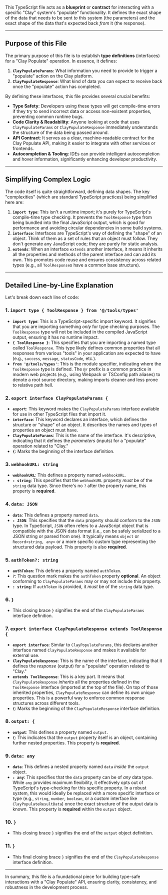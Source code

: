 This TypeScript file acts as a **blueprint** or **contract** for interacting with a specific "Clay" system's "populate" functionality. It defines the exact shape of the data that needs to be sent *to* this system (the parameters) and the exact shape of the data that's expected back *from* it (the response).

---

## Purpose of this File

The primary purpose of this file is to establish **type definitions** (interfaces) for a "Clay Populate" operation. In essence, it defines:

1.  **`ClayPopulateParams`**: What information you need to provide to trigger a "populate" action on the Clay platform.
2.  **`ClayPopulateResponse`**: What kind of data you can expect to receive back once the "populate" action has completed.

By defining these interfaces, this file provides several crucial benefits:

*   **Type Safety**: Developers using these types will get compile-time errors if they try to send incorrect data or access non-existent properties, preventing common runtime bugs.
*   **Code Clarity & Readability**: Anyone looking at code that uses `ClayPopulateParams` or `ClayPopulateResponse` immediately understands the structure of the data being passed around.
*   **API Contract**: It serves as a clear, machine-readable contract for the Clay Populate API, making it easier to integrate with other services or frontends.
*   **Autocompletion & Tooling**: IDEs can provide intelligent autocompletion and hover information, significantly enhancing developer productivity.

---

## Simplifying Complex Logic

The code itself is quite straightforward, defining data shapes. The key "complexities" (which are standard TypeScript practices) being simplified here are:

1.  **`import type`**: This isn't a runtime import; it's purely for TypeScript's compile-time type checking. It prevents the `ToolResponse` type from being bundled into the final JavaScript output, which is good for performance and avoiding circular dependencies in some build systems.
2.  **`interface`**: Interfaces are TypeScript's way of defining the "shape" of an object. Think of them as a set of rules that an object must follow. They don't generate any JavaScript code; they are purely for static analysis.
3.  **`extends`**: When an interface `extends` another interface, it means it inherits all the properties and methods of the parent interface and can add its own. This promotes code reuse and ensures consistency across related types (e.g., all `ToolResponse`s have a common base structure).

---

## Detailed Line-by-Line Explanation

Let's break down each line of code:

### 1. `import type { ToolResponse } from '@/tools/types'`

*   **`import type`**: This is a TypeScript-specific import keyword. It signifies that you are importing something *only* for type checking purposes. The `ToolResponse` type will not be included in the compiled JavaScript output, ensuring it has no runtime impact.
*   **`{ ToolResponse }`**: This specifies that you are importing a named type called `ToolResponse`. This type likely defines common properties that all responses from various "tools" in your application are expected to have (e.g., `success`, `message`, `statusCode`, etc.).
*   **`from '@/tools/types'`**: This is the module specifier, indicating where the `ToolResponse` type is defined. The `@/` prefix is a common practice in modern web projects (e.g., using Webpack or TSConfig path aliases) to denote a root source directory, making imports cleaner and less prone to relative path hell.

### 2. `export interface ClayPopulateParams {`

*   **`export`**: This keyword makes the `ClayPopulateParams` interface available for use in other TypeScript files that import it.
*   **`interface`**: This keyword declares an interface, which defines the structure or "shape" of an object. It describes the names and types of properties an object must have.
*   **`ClayPopulateParams`**: This is the name of the interface. It's descriptive, indicating that it defines the *parameters* (inputs) for a "populate" operation related to "Clay."
*   **`{`**: Marks the beginning of the interface definition.

### 3. `webhookURL: string`

*   **`webhookURL`**: This defines a property named `webhookURL`.
*   **`: string`**: This specifies that the `webhookURL` property *must* be of the `string` data type. Since there's no `?` after the property name, this property is **required**.

### 4. `data: JSON`

*   **`data`**: This defines a property named `data`.
*   **`: JSON`**: This specifies that the `data` property should conform to the `JSON` type. In TypeScript, `JSON` often refers to a JavaScript object that is compatible with the JSON data format (i.e., can be safely serialized to a JSON string or parsed from one). It typically means `object` or `Record<string, any>` or a more specific custom type representing the structured data payload. This property is also **required**.

### 5. `authToken?: string`

*   **`authToken`**: This defines a property named `authToken`.
*   **`?`**: This question mark makes the `authToken` property **optional**. An object conforming to `ClayPopulateParams` may or may not include this property.
*   **`: string`**: If `authToken` is provided, it *must* be of the `string` data type.

### 6. `}`

*   This closing brace `}` signifies the end of the `ClayPopulateParams` interface definition.

### 7. `export interface ClayPopulateResponse extends ToolResponse {`

*   **`export interface`**: Similar to `ClayPopulateParams`, this declares another interface named `ClayPopulateResponse` and makes it available for external use.
*   **`ClayPopulateResponse`**: This is the name of the interface, indicating that it defines the *response* (output) for a "populate" operation related to "Clay."
*   **`extends ToolResponse`**: This is a key part. It means that `ClayPopulateResponse` *inherits* all the properties defined in the `ToolResponse` interface (imported at the top of the file). On top of those inherited properties, `ClayPopulateResponse` can define its own unique properties. This is a powerful way to enforce common response structures across different tools.
*   **`{`**: Marks the beginning of the `ClayPopulateResponse` interface definition.

### 8. `output: {`

*   **`output`**: This defines a property named `output`.
*   **`{`**: This indicates that the `output` property itself is an object, containing further nested properties. This property is **required**.

### 9. `data: any`

*   **`data`**: This defines a nested property named `data` *inside* the `output` object.
*   **`: any`**: This specifies that the `data` property can be of *any* data type. While `any` provides maximum flexibility, it effectively opts out of TypeScript's type-checking for this specific property. In a robust system, this would ideally be replaced with a more specific interface or type (e.g., `string`, `number`, `boolean`, or a custom interface like `ClayPopulateResultData`) once the exact structure of the output data is known. This property is **required** within the `output` object.

### 10. `}`

*   This closing brace `}` signifies the end of the `output` object definition.

### 11. `}`

*   This final closing brace `}` signifies the end of the `ClayPopulateResponse` interface definition.

---

In summary, this file is a foundational piece for building type-safe interactions with a "Clay Populate" API, ensuring clarity, consistency, and robustness in the development process.